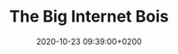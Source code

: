 ---
layout: article
title: The Big Internet Bois
date: 2020-10-23 09:39:00+0200
image: "contents/images/2020/10/Internet_Bois.png"
---